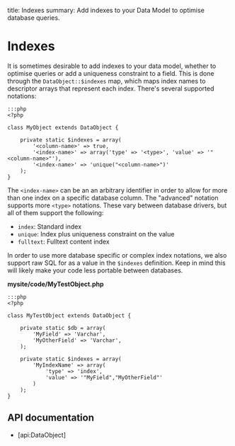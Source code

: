title: Indexes
summary: Add indexes to your Data Model to optimise database queries.

# Indexes

It is sometimes desirable to add indexes to your data model, whether to optimise queries or add a uniqueness constraint 
to a field. This is done through the `DataObject::$indexes` map, which maps index names to descriptor arrays that 
represent each index. There's several supported notations:

	:::php
	<?php

	class MyObject extends DataObject {

		private static $indexes = array(
			'<column-name>' => true,
			'<index-name>' => array('type' => '<type>', 'value' => '"<column-name>"'),
			'<index-name>' => 'unique("<column-name>")'
		);
	}
	
The `<index-name>` can be an an arbitrary identifier in order to allow for more than one index on a specific database 
column. The "advanced" notation supports more `<type>` notations. These vary between database drivers, but all of them 
support the following:

 * `index`: Standard index
 * `unique`: Index plus uniqueness constraint on the value
 * `fulltext`: Fulltext content index

In order to use more database specific or complex index notations, we also support raw SQL for as a value in the 
`$indexes` definition. Keep in mind this will likely make your code less portable between databases.

**mysite/code/MyTestObject.php**

	:::php
	<?php

	class MyTestObject extends DataObject {

		private static $db = array(
			'MyField' => 'Varchar',
			'MyOtherField' => 'Varchar',
		);

		private static $indexes = array(
			'MyIndexName' => array(
				'type' => 'index', 
				'value' => '"MyField","MyOtherField"'
			)
		);
	}

## API documentation

* [api:DataObject]